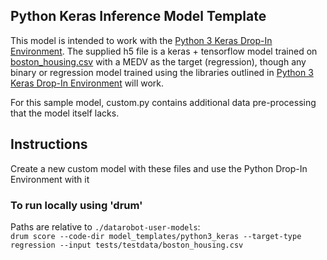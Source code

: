 ## Python Keras Inference Model Template

This model is intended to work with the [Python 3 Keras Drop-In Environment](../../../public_dropin_environments/python3_keras/).
The supplied h5 file is a keras + tensorflow model trained on [boston_housing.csv](../../../tests/testdata/boston_housing.csv)
with a MEDV as the target (regression), though any binary or regression model trained using the libraries
outlined in [Python 3 Keras Drop-In Environment](../../../public_dropin_environments/python3_keras/) will work.

For this sample model, custom.py contains additional data pre-processing that the model itself lacks.

## Instructions
Create a new custom model with these files and use the Python Drop-In Environment with it

### To run locally using 'drum'
Paths are relative to `./datarobot-user-models`:  
`drum score --code-dir model_templates/python3_keras --target-type regression --input tests/testdata/boston_housing.csv`
